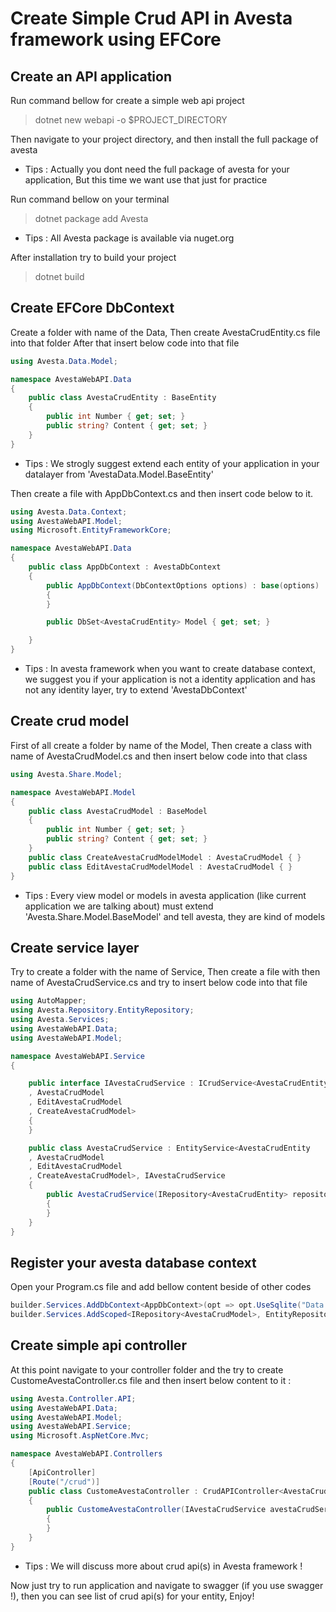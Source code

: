 # Create Simple Crud API in Avesta framework using EFCore

## Create an API application 
Run command bellow for create a simple web api project
> dotnet new webapi -o $PROJECT_DIRECTORY

Then navigate to your project directory, and then install the full package of avesta

* Tips : Actually you dont need the full package of avesta for your application, But this time we want use that just for practice

Run command bellow on your terminal
> dotnet package add Avesta
* Tips : All Avesta package is available via nuget.org

After installation try to build your project
> dotnet build



## Create EFCore DbContext
Create a folder with name of the Data, Then create AvestaCrudEntity.cs file into that folder 
After that insert below code into that file 
```csharp
using Avesta.Data.Model;

namespace AvestaWebAPI.Data
{
    public class AvestaCrudEntity : BaseEntity
    {
        public int Number { get; set; }
        public string? Content { get; set; }
    }
}
```

* Tips : We strogly suggest extend each entity of your application in your datalayer from 'AvestaData.Model.BaseEntity'


Then create a file with AppDbContext.cs and then insert code below to it.
```csharp
using Avesta.Data.Context;
using AvestaWebAPI.Model;
using Microsoft.EntityFrameworkCore;

namespace AvestaWebAPI.Data
{
    public class AppDbContext : AvestaDbContext
    {
        public AppDbContext(DbContextOptions options) : base(options)
        {
        }

        public DbSet<AvestaCrudEntity> Model { get; set; }

    }
}
```

* Tips : In avesta framework when you want to create database context, we suggest you if your application is not a identity application and has not any identity layer, try to extend 'AvestaDbContext'


## Create crud model 
First of all create a folder by name of the Model, Then create a class with name of 
AvestaCrudModel.cs and then insert below code into that class 
```csharp
using Avesta.Share.Model;

namespace AvestaWebAPI.Model
{
    public class AvestaCrudModel : BaseModel
    {
        public int Number { get; set; }
        public string? Content { get; set; }
    }
    public class CreateAvestaCrudModelModel : AvestaCrudModel { }
    public class EditAvestaCrudModelModel : AvestaCrudModel { }
}

```

* Tips : Every view model or models in avesta application (like current application we are talking about) must extend 'Avesta.Share.Model.BaseModel' and tell avesta, they are kind of models



## Create service layer
Try to create a folder with the name of Service, Then create a file with then name of AvestaCrudService.cs and try to insert below code into that file 
```csharp
using AutoMapper;
using Avesta.Repository.EntityRepository;
using Avesta.Services;
using AvestaWebAPI.Data;
using AvestaWebAPI.Model;

namespace AvestaWebAPI.Service
{

    public interface IAvestaCrudService : ICrudService<AvestaCrudEntity
    , AvestaCrudModel
    , EditAvestaCrudModel
    , CreateAvestaCrudModel>
    {
    }

    public class AvestaCrudService : EntityService<AvestaCrudEntity
    , AvestaCrudModel
    , EditAvestaCrudModel
    , CreateAvestaCrudModel>, IAvestaCrudService
    {
        public AvestaCrudService(IRepository<AvestaCrudEntity> repository, IMapper mapper) : base(repository, mapper)
        {
        }
    }
}

```




## Register your avesta database context
Open your Program.cs file and add bellow content beside of other codes
```csharp
builder.Services.AddDbContext<AppDbContext>(opt => opt.UseSqlite("Data source = avesta_app.db"));
builder.Services.AddScoped<IRepository<AvestaCrudModel>, EntityRepository<AvestaCrudModel, AppDbContext>>();
```




## Create simple api controller
At this point navigate to your controller folder and the try to create CustomeAvestaController.cs file and then insert below content to it : 

```csharp
using Avesta.Controller.API;
using AvestaWebAPI.Data;
using AvestaWebAPI.Model;
using AvestaWebAPI.Service;
using Microsoft.AspNetCore.Mvc;

namespace AvestaWebAPI.Controllers
{
    [ApiController]
    [Route("/crud")]
    public class CustomeAvestaController : CrudAPIController<AvestaCrudEntity, AvestaCrudModel, EditAvestaCrudModel, CreateAvestaCrudModel>
    {
        public CustomeAvestaController(IAvestaCrudService avestaCrudService) : base(avestaCrudService)
        {
        }
    }
}
```

* Tips : We will discuss more about crud api(s) in Avesta framework !

Now just try to run application and navigate to swagger (if you use swagger !), then you can see list of crud api(s) for your entity, Enjoy!


